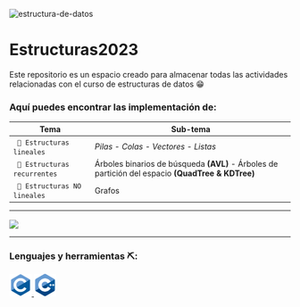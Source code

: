 ![estructura-de-datos](https://github.com/lau052004/Estructuras2023/assets/124191750/617fcc6a-6b7b-49aa-878c-4ad22cafee11)
# Estructuras2023

Este repositorio es un espacio creado para almacenar todas las actividades relacionadas con el curso de estructuras de datos 😁

### Aquí puedes encontrar las implementación de:

| Tema | Sub-tema |
| --- | --- |
| ` 💜 Estructuras lineales` | *Pilas - Colas - Vectores - Listas* |
| ` 💛 Estructuras recurrentes` | Árboles binarios de búsqueda **(AVL)** - Árboles de partición del espacio **(QuadTree & KDTree)**|
| ` 💚 Estructuras NO lineales` | Grafos |

---
 
<a href="https://github.com/anuraghazra/github-readme-stats">
  <img align="center" src="https://github-readme-stats.vercel.app/api/top-langs/?username=lau052004&layout=compact" />
</a>

---
### Lenguajes y herramientas ⛏️:
<p align="left"> <a href="https://www.cprogramming.com/" target="_blank"> <img src="https://raw.githubusercontent.com/devicons/devicon/master/icons/c/c-original.svg" alt="c" width="40" height="40"/> </a> <a href="https://www.w3schools.com/cpp/" target="_blank"> <img src="https://raw.githubusercontent.com/devicons/devicon/master/icons/cplusplus/cplusplus-original.svg" alt="cplusplus" width="40" height="40"/> </a> 
  
